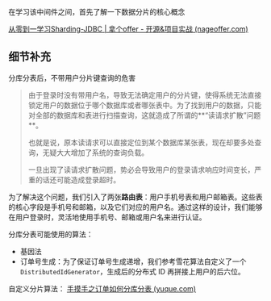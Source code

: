 在学习该中间件之间，首先了解一下数据分片的核心概念







[从零到一学习Sharding-JDBC | 拿个offer - 开源&项目实战 (nageoffer.com)](https://nageoffer.com/shardingsphere-jdbc/readme/#什么是-shardingsphere)





## 细节补充

分库分表后，不带用户分片键查询的危害

> 由于登录时没有带用户名，导致无法确定用户的分片键，使得系统无法直接锁定用户的数据位于哪个数据库或者哪张表中。为了找到用户的数据，只能对全部的数据库和表进行扫描查询，这就造成了所谓的**“读请求扩散”问题**。
>
> 也就是说，原本读请求可以直接定位到某个数据库某张表，现在却要多处查询，无疑大大增加了系统的查询负载。
>
> 一旦出现了读请求扩散问题，势必会导致用户的登录请求响应时间变长，严重的话还可能造成登录超时。



为了解决这个问题，我们引入了两张**路由表**：用户手机号表和用户邮箱表。这些表的核心字段是手机号和邮箱，以及它们对应的用户名。通过这样的设计，我们能够在用户登录时，灵活地使用手机号、邮箱或用户名来进行认证。





分库分表可能使用的算法：

- 基因法
- 订单号生成：为了保证订单号生成递增，我们参考雪花算法自定义了一个 `DistributedIdGenerator`，生成后的分布式 ID 再拼接上用户的后六位。



自定义分片算法： [手摸手之订单如何分库分表 (yuque.com)](https://www.yuque.com/magestack/12306/dyr1d4r3me19gg7l#wECos)

